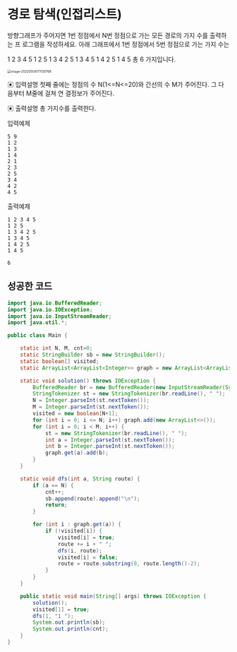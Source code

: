 # 경로 탐색(인접리스트)

방향그래프가 주어지면 1번 정점에서 N번 정점으로 가는 모든 경로의 가지 수를 출력하는 프 로그램을 작성하세요. 아래 그래프에서 1번 정점에서 5번 정점으로 가는 가지 수는

1 2 3 4 5
1 2 5
1 3 4 2 5
1 3 4 5
1 4 2 5
1 4 5
총 6 가지입니다.

<img src="../../../../TIL/md-images/image-20220504171130768.png" alt="image-20220504171130768" style="zoom:50%;" />

▣ 입력설명
 첫째 줄에는 정점의 수 N(1<=N<=20)와 간선의 수 M가 주어진다. 그 다음부터 M줄에 걸쳐 연 결정보가 주어진다.

▣ 출력설명
 총 가지수를 출력한다.



입력예제

~~~
5 9
1 2
1 3
1 4
2 1
2 3
2 5
3 4
4 2
4 5
~~~

출력예제

~~~
1 2 3 4 5 
1 2 5 
1 3 4 2 5 
1 3 4 5 
1 4 2 5 
1 4 5 

6
~~~



## 성공한 코드

~~~java
import java.io.BufferedReader;
import java.io.IOException;
import java.io.InputStreamReader;
import java.util.*;

public class Main {

    static int N, M, cnt=0;
    static StringBuilder sb = new StringBuilder();
    static boolean[] visited;
    static ArrayList<ArrayList<Integer>> graph = new ArrayList<ArrayList<Integer>>();

    static void solution() throws IOException {
        BufferedReader br = new BufferedReader(new InputStreamReader(System.in));
        StringTokenizer st = new StringTokenizer(br.readLine(), " ");
        N = Integer.parseInt(st.nextToken());
        M = Integer.parseInt(st.nextToken());
        visited = new boolean[N+1];
        for (int i = 0; i <= N; i++) graph.add(new ArrayList<>());
        for (int i = 0; i < M; i++) {
            st = new StringTokenizer(br.readLine(), " ");
            int a = Integer.parseInt(st.nextToken());
            int b = Integer.parseInt(st.nextToken());
            graph.get(a).add(b);
        }
    }

    static void dfs(int a, String route) {
        if (a == N) {
            cnt++;
            sb.append(route).append("\n");
            return;
        }

        for (int i : graph.get(a)) {
            if (!visited[i]) {
                visited[i] = true;
                route += i + " ";
                dfs(i, route);
                visited[i] = false;
                route = route.substring(0, route.length()-2);
            }
        }
    }

    public static void main(String[] args) throws IOException {
        solution();
        visited[1] = true;
        dfs(1, "1 ");
        System.out.println(sb);
        System.out.println(cnt);
    }
}
~~~

